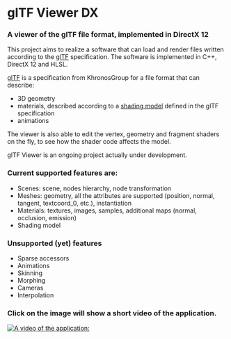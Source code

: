 # glTF Viewer DX
### A viewer of the glTF file format, implemented in DirectX 12 

This project aims to realize a software that can load and render files written according to the [glTF](https://github.com/KhronosGroup/glTF/tree/master/specification/2.0) specification. The software is implemented in C++, DirectX 12 and HLSL.

[glTF](https://github.com/KhronosGroup/glTF/tree/master/specification/2.0) is a specification from KhronosGroup for a file format that can describe:
* 3D geometry
* materials, described according to a [shading model](https://github.com/KhronosGroup/glTF/tree/master/specification/2.0#implementation) defined in the glTF specification
* animations

The viewer is also able to edit the vertex, geometry and fragment shaders on the fly, to see how the shader code affects the model.

glTF Viewer is an ongoing project actually under development. 

### Current supported features are:

* Scenes: scene, nodes hierarchy, node transformation
* Meshes: geometry, all the attributes are supported (position, normal, tangent, textcoord_0, etc.), instantiation
* Materials: textures, images, samples, additional maps (normal, occlusion, emission)
* Shading model

### Unsupported (yet) features
* Sparse accessors 
* Animations 
* Skinning
* Morphing
* Cameras
* Interpolation

### Click on the image will show a short video of the application.

[![A video of the application:](http://i3.ytimg.com/vi/tEVuwpKdP4A/maxresdefault.jpg)](https://www.youtube.com/watch?v=tEVuwpKdP4A)
